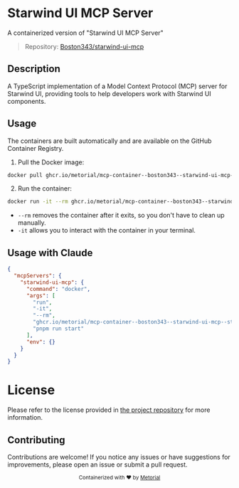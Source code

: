 
# Starwind UI MCP Server

A containerized version of "Starwind UI MCP Server"

> Repository: [Boston343/starwind-ui-mcp](https://github.com/Boston343/starwind-ui-mcp)

## Description

A TypeScript implementation of a Model Context Protocol (MCP) server for Starwind UI, providing tools to help developers work with Starwind UI components.


## Usage

The containers are built automatically and are available on the GitHub Container Registry.

1. Pull the Docker image:

```bash
docker pull ghcr.io/metorial/mcp-container--boston343--starwind-ui-mcp--starwind-ui-mcp
```

2. Run the container:

```bash
docker run -it --rm ghcr.io/metorial/mcp-container--boston343--starwind-ui-mcp--starwind-ui-mcp 
```

- `--rm` removes the container after it exits, so you don't have to clean up manually.
- `-it` allows you to interact with the container in your terminal.



## Usage with Claude

```json
{
  "mcpServers": {
    "starwind-ui-mcp": {
      "command": "docker",
      "args": [
        "run",
        "-it",
        "--rm",
        "ghcr.io/metorial/mcp-container--boston343--starwind-ui-mcp--starwind-ui-mcp",
        "pnpm run start"
      ],
      "env": {}
    }
  }
}
```

# License

Please refer to the license provided in [the project repository](https://github.com/Boston343/starwind-ui-mcp) for more information.

## Contributing

Contributions are welcome! If you notice any issues or have suggestions for improvements, please open an issue or submit a pull request.

<div align="center">
  <sub>Containerized with ❤️ by <a href="https://metorial.com">Metorial</a></sub>
</div>
  